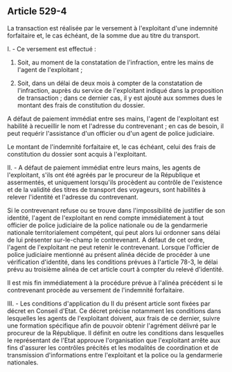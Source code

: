 Article 529-4
----
La transaction est réalisée par le versement à l'exploitant d'une indemnité
forfaitaire et, le cas échéant, de la somme due au titre du transport.

I. - Ce versement est effectué :

1. Soit, au moment de la constatation de l'infraction, entre les mains de
l'agent de l'exploitant ;

2. Soit, dans un délai de deux mois à compter de la constatation de
l'infraction, auprès du service de l'exploitant indiqué dans la proposition de
transaction ; dans ce dernier cas, il y est ajouté aux sommes dues le montant
des frais de constitution du dossier.

A défaut de paiement immédiat entre ses mains, l'agent de l'exploitant est
habilité à recueillir le nom et l'adresse du contrevenant ; en cas de besoin, il
peut requérir l'assistance d'un officier ou d'un agent de police judiciaire.

Le montant de l'indemnité forfaitaire et, le cas échéant, celui des frais de
constitution du dossier sont acquis à l'exploitant.

II. - A défaut de paiement immédiat entre leurs mains, les agents de
l'exploitant, s'ils ont été agréés par le procureur de la République et
assermentés, et uniquement lorsqu'ils procèdent au contrôle de l'existence et de
la validité des titres de transport des voyageurs, sont habilités à relever
l'identité et l'adresse du contrevenant.

Si le contrevenant refuse ou se trouve dans l'impossibilité de justifier de son
identité, l'agent de l'exploitant en rend compte immédiatement à tout officier
de police judiciaire de la police nationale ou de la gendarmerie nationale
territorialement compétent, qui peut alors lui ordonner sans délai de lui
présenter sur-le-champ le contrevenant. A défaut de cet ordre, l'agent de
l'exploitant ne peut retenir le contrevenant. Lorsque l'officier de police
judiciaire mentionné au présent alinéa décide de procéder à une vérification
d'identité, dans les conditions prévues à l'article 78-3, le délai prévu au
troisième alinéa de cet article court à compter du relevé d'identité.

Il est mis fin immédiatement à la procédure prévue à l'alinéa précédent si le
contrevenant procède au versement de l'indemnité forfaitaire.

III. - Les conditions d'application du II du présent article sont fixées par
décret en Conseil d'Etat. Ce décret précise notamment les conditions dans
lesquelles les agents de l'exploitant doivent, aux frais de ce dernier, suivre
une formation spécifique afin de pouvoir obtenir l'agrément délivré par le
procureur de la République. Il définit en outre les conditions dans lesquelles
le représentant de l'Etat approuve l'organisation que l'exploitant arrête aux
fins d'assurer les contrôles précités et les modalités de coordination et de
transmission d'informations entre l'exploitant et la police ou la gendarmerie
nationales.
